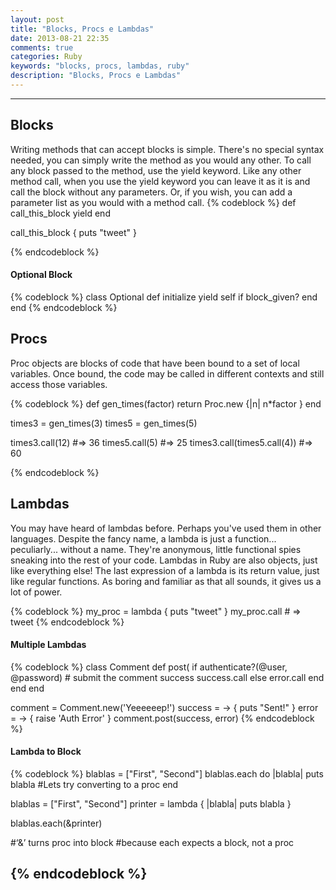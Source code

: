 ```yaml
---
layout: post
title: "Blocks, Procs e Lambdas"
date: 2013-08-21 22:35
comments: true
categories: Ruby
keywords: "blocks, procs, lambdas, ruby"
description: "Blocks, Procs e Lambdas"
---
```


---
<!--more-->

## Blocks
Writing methods that can accept blocks is simple. There's no special syntax needed, you can simply write the method as you would any other. To call any block passed to the method, use the yield keyword. Like any other method call, when you use the yield keyword you can leave it as it is and call the block without any parameters. Or, if you wish, you can add a parameter list as you would with a method call. 
{% codeblock %}
def call_this_block
	yield
end

call_this_block { puts "tweet" }

{% endcodeblock %}

#### Optional Block

{% codeblock %}
class Optional
	def initialize
	   yield self if block_given?
	end
end
{% endcodeblock %}

## Procs
Proc objects are blocks of code that have been bound to a set of local variables. Once bound, the code may be called in different contexts and still access those variables.

{% codeblock %}
def gen_times(factor)
  return Proc.new {|n| n*factor }
end

times3 = gen_times(3)
times5 = gen_times(5)

times3.call(12)               #=> 36
times5.call(5)                #=> 25
times3.call(times5.call(4))   #=> 60

{% endcodeblock %}


## Lambdas
You may have heard of lambdas before. Perhaps you've used them in other languages. Despite the fancy name, a lambda is just a function... peculiarly... without a name. They're anonymous, little functional spies sneaking into the rest of your code. Lambdas in Ruby are also objects, just like everything else! The last expression of a lambda is its return value, just like regular functions. As boring and familiar as that all sounds, it gives us a lot of power.

{% codeblock %}
my_proc = lambda { puts "tweet" }
my_proc.call # => tweet
{% endcodeblock %}

#### Multiple Lambdas
{% codeblock %}
class Comment
	def post(
		if authenticate?(@user, @password)
		 	# submit the comment
			success
			success.call
		else
			error.call
		end
	end
end


comment   = Comment.new('Yeeeeeep!')
success = -> { puts "Sent!" }
error   = -> { raise 'Auth Error' }
comment.post(success, error)
{% endcodeblock %}

#### Lambda to Block
{% codeblock %}
blablas = ["First", "Second"]
blablas.each do |blabla|
puts blabla					#Lets try converting to a proc
end

blablas = ["First", "Second"]
printer = lambda { |blabla| puts blabla }

blablas.each(&printer)       

#‘&’ turns proc into block 
#because each expects a block, not a proc 
								
{% endcodeblock %}
---